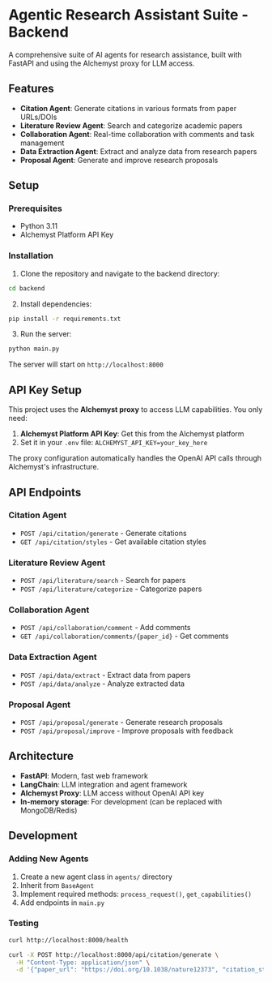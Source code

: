 # Agentic Research Assistant Suite - Backend

A comprehensive suite of AI agents for research assistance, built with FastAPI and using the Alchemyst proxy for LLM access.

## Features

- **Citation Agent**: Generate citations in various formats from paper URLs/DOIs
- **Literature Review Agent**: Search and categorize academic papers
- **Collaboration Agent**: Real-time collaboration with comments and task management
- **Data Extraction Agent**: Extract and analyze data from research papers
- **Proposal Agent**: Generate and improve research proposals

## Setup

### Prerequisites

- Python 3.11
- Alchemyst Platform API Key

### Installation

1. Clone the repository and navigate to the backend directory:
```bash
cd backend
```

2. Install dependencies:
```bash
pip install -r requirements.txt
```

3. Run the server:
```bash
python main.py
```

The server will start on `http://localhost:8000`

## API Key Setup

This project uses the **Alchemyst proxy** to access LLM capabilities. You only need:

1. **Alchemyst Platform API Key**: Get this from the Alchemyst platform
2. Set it in your `.env` file: `ALCHEMYST_API_KEY=your_key_here`

The proxy configuration automatically handles the OpenAI API calls through Alchemyst's infrastructure.

## API Endpoints

### Citation Agent
- `POST /api/citation/generate` - Generate citations
- `GET /api/citation/styles` - Get available citation styles

### Literature Review Agent
- `POST /api/literature/search` - Search for papers
- `POST /api/literature/categorize` - Categorize papers

### Collaboration Agent
- `POST /api/collaboration/comment` - Add comments
- `GET /api/collaboration/comments/{paper_id}` - Get comments

### Data Extraction Agent
- `POST /api/data/extract` - Extract data from papers
- `POST /api/data/analyze` - Analyze extracted data

### Proposal Agent
- `POST /api/proposal/generate` - Generate research proposals
- `POST /api/proposal/improve` - Improve proposals with feedback

## Architecture

- **FastAPI**: Modern, fast web framework
- **LangChain**: LLM integration and agent framework
- **Alchemyst Proxy**: LLM access without OpenAI API key
- **In-memory storage**: For development (can be replaced with MongoDB/Redis)

## Development

### Adding New Agents

1. Create a new agent class in `agents/` directory
2. Inherit from `BaseAgent`
3. Implement required methods: `process_request()`, `get_capabilities()`
4. Add endpoints in `main.py`

### Testing

```bash
curl http://localhost:8000/health

curl -X POST http://localhost:8000/api/citation/generate \
  -H "Content-Type: application/json" \
  -d '{"paper_url": "https://doi.org/10.1038/nature12373", "citation_style": "apa"}'
```
